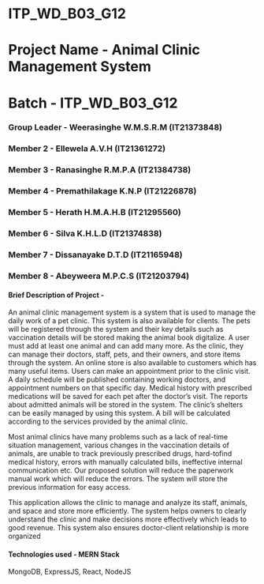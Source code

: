 # ITP_WD_B03_G12

# Project Name - Animal Clinic Management System
# Batch - ITP_WD_B03_G12

### Group Leader - Weerasinghe W.M.S.R.M (IT21373848)
### Member 2 - Ellewela A.V.H (IT21361272)
### Member 3 - Ranasinghe R.M.P.A (IT21384738)
### Member 4 - Premathilakage K.N.P (IT21226878)
### Member 5 - Herath H.M.A.H.B (IT21295560)
### Member 6 - Silva K.H.L.D (IT21374838)
### Member 7 - Dissanayake D.T.D (IT21165948)
### Member 8 - Abeyweera M.P.C.S (IT21203794)

#### Brief Description of Project - 
An animal clinic management system is a system that is used to manage the daily work of a pet 
clinic. This system is also available for clients. The pets will be registered through the system and their key 
details such as vaccination details will be stored making the animal book digitalize. A user must add at 
least one animal and can add many more. As the clinic, they can manage their doctors, staff, pets, and 
their owners, and store items through the system. An online store is also available to customers which 
has many useful items. Users can make an appointment prior to the clinic visit. A daily schedule will be 
published containing working doctors, and appointment numbers on that specific day. Medical history 
with prescribed medications will be saved for each pet after the doctor’s visit. The reports about admitted 
animals will be stored in the system. The clinic’s shelters can be easily managed by using this system. A 
bill will be calculated according to the services provided by the animal clinic. 

Most animal clinics have many problems such as a lack of real-time situation management, various 
changes in the vaccination details of animals, are unable to track previously prescribed drugs, hard-tofind 
medical history, errors with manually calculated bills, ineffective internal communication etc. Our 
proposed solution will reduce the paperwork manual work which will reduce the errors. The system will 
store the previous information for easy access. 

This application allows the clinic to manage and analyze its staff, animals, and space and store 
more efficiently. The system helps owners to clearly understand the clinic and make decisions more 
effectively which leads to good revenue. This system also ensures doctor-client relationship is more 
organized

#### Technologies used  - MERN Stack
MongoDB, ExpressJS, React, NodeJS


